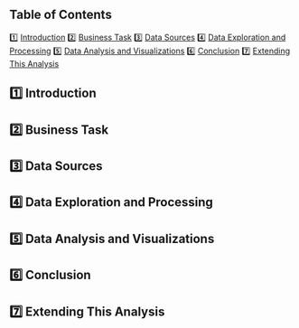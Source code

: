 ## Table of Contents

:one: [Introduction](README.md#introduction)
:two: [Business Task](README.md#business-task)
:three: [Data Sources](README.md#data-sources)
:four: [Data Exploration and Processing](README.md#data-exploration-and-processing)
:five: [Data Analysis and Visualizations](README.md#data-analysis-and-visualizations)
:six: [Conclusion](README.md#conclusion)
:seven: [Extending This Analysis](README.md#extending-this-analysis)

## :one: Introduction

## :two: Business Task

## :three: Data Sources

## :four: Data Exploration and Processing

## :five: Data Analysis and Visualizations

## :six: Conclusion

## :seven: Extending This Analysis
